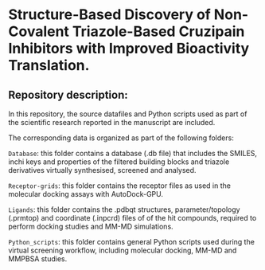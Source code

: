# Structure-Based Discovery of Non-Covalent Triazole-Based Cruzipain Inhibitors with Improved Bioactivity Translation.

## Repository description:

In this repository, the source datafiles and Python scripts used as part of the scientific research reported in the manuscript are included.

The corresponding data is organized as part of the following folders:

`Database`: this folder contains a database (.db file) that includes the SMILES, inchi keys and properties of the filtered building blocks and triazole derivatives virtually synthesised, screened and analysed. 

`Receptor-grids`: this folder contains the receptor files as used in the molecular docking assays with AutoDock-GPU.

`Ligands`: this folder contains the .pdbqt structures, parameter/topology (.prmtop) and coordinate (.inpcrd) files of of the hit compounds, required to perform docking studies and MM-MD simulations.

`Python_scripts`: this folder contains general Python scripts used during the virtual screening workflow, including molecular docking, MM-MD and MMPBSA studies.


